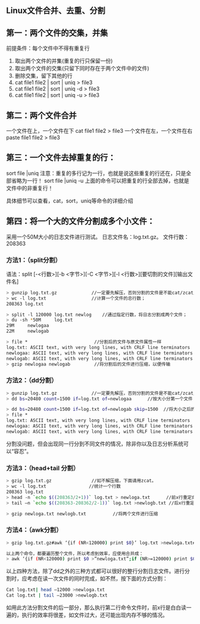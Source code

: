 Linux文件合并、去重、分割
---
## 第一：两个文件的交集，并集
前提条件：每个文件中不得有重复行
1. 取出两个文件的并集(重复的行只保留一份)
2. 取出两个文件的交集(只留下同时存在于两个文件中的文件)
3. 删除交集，留下其他的行
1. cat file1 file2 | sort | uniq > file3
2. cat file1 file2 | sort | uniq -d > file3
3. cat file1 file2 | sort | uniq -u > file3

## 第二：两个文件合并
一个文件在上，一个文件在下
cat file1 file2 > file3
一个文件在左，一个文件在右
paste file1 file2 > file3

## 第三：一个文件去掉重复的行：
sort file |uniq
注意：重复的多行记为一行，也就是说这些重复的行还在，只是全部省略为一行！
sort file |uniq -u
上面的命令可以把重复的行全部去掉，也就是文件中的非重复行！

具体细节可以查看，cat，sort，uniq等命令的详细介绍

## 第四：将一个大的文件分割成多个小文件：

采用一个50M大小的日志文件进行测试。
日志文件名：log.txt.gz。
文件行数：208363

### 方法1：（split分割）
语法：split [-<行数>][-b <字节>][-C <字节>][-l <行数>][要切割的文件][输出文件名]
```sh
> gunzip log.txt.gz             //一定要先解压，否则分割的文件是不能cat/zcat显示；
> wc -l log.txt                 //计算一个文件的总行数；
208363 log.txt

> split -l 120000 log.txt newlog    //通过指定行数，将日志分割成两个文件；
> du -sh *50M     log.txt
29M     newlogaa
22M     newlogab

> file *                         //分割后的文件与原文件属性一样
log.txt: ASCII text, with very long lines, with CRLF line terminators
newlogaa: ASCII text, with very long lines, with CRLF line terminators
newlogab: ASCII text, with very long lines, with CRLF line terminators
> gzip newlogaa newlogab         //将分割后的文件进行压缩，以便传输
```
### 方法2：（dd分割）
```sh
> gunzip log.txt.gz             //一定要先解压，否则分割的文件是不能cat/zcat显示；
> dd bs=20480 count=1500 if=log.txt of=newlogaa      //按大小分第一个文件

> dd bs=20480 count=1500 if=log.txt of=newlogab skip=1500  //将大小之后的生成另一个文件
> file *
log.txt: ASCII text, with very long lines, with CRLF line terminators
newlogaa: ASCII text, with very long lines, with CRLF line terminators
newlogab: ASCII text, with very long lines, with CRLF line terminators
```
分割没问题，但会出现同一行分到不同文件的情况，除非你以及日志分析系统可以“容忍”。

### 方法3：（head+tail 分割）
```sh
> gzip log.txt.gz               //如不解压缩，下面请用zcat。
> wc -l log.txt                //统计一个行数
208363 log.txt
> head -n `echo $((208363/2+1))` log.txt > newloga.txt      //前x行重定向输出到一个文件中；
> tail –n `echo $((208363-208362/2-1))` log.txt >newlogb.txt //后x行重定向输出到一个文件中；

> gzip newloga.txt newlogb.txt          //将两个文件进行压缩
```
### 方法4：（awk分割）
```sh
> gzip log.txt.gz#awk ‘{if (NR<120000) print $0}’ log.txt >newloga.txt#awk ‘{if (NR>=120000) print $0}’ log.txt >newlogb.txt

以上两个命令，都要遍历整个文件，所以考虑到效率，应使用合并成：
> awk ‘{if (NR<120000) print $0 >”newloga.txt”;if (NR>=120000) print $0>”newlogb.txt”}’ log.txt

```
以上四种方法，除了dd之外的三种方式都可以很好的整行分割日志文件。进行分割时，应考虑在读一次文件的同时完成，如不然，按下面的方式分割：
```sh
Cat log.txt| head –12000 >newloga.txt
Cat log.txt | tail –23000 >newlogb.txt
```
如用此方法分割文件的后一部分，那么执行第二行命令文件时，前x行是白白读一遍的，执行的效率将很差，如文件过大，还可能出现内存不够的情况。
